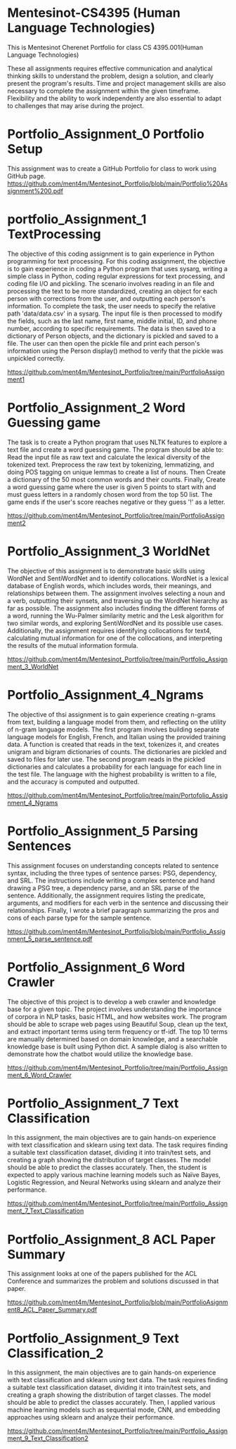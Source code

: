# Mentesinot-CS4395 (Human Language Technologies)

This is Mentesinot Cherenet Portfolio for class CS 4395.001(Human Language Technologies) 

These all assignments requires effective communication and analytical thinking skills to understand the problem, design a solution, and clearly present the program's results. Time and project management skills are also necessary to complete the assignment within the given timeframe. Flexibility and the ability to work independently are also essential to adapt to challenges that may arise during the project. 

# Portfolio_Assignment_0 Portfolio Setup

This assignment was to create a GitHub Portfolio for class to work using GitHub page.
https://github.com/ment4m/Mentesinot_Portfolio/blob/main/Portfolio%20Assignment%200.pdf

# portfolio_Assignment_1 TextProcessing

The objective of this coding assignment is to gain experience in Python programming for text processing. 
For this coding assignment, the objective is to gain experience in coding a Python program that uses sysarg, writing a simple class in Python, coding regular expressions for text processing, and coding file I/O and pickling. The scenario involves reading in an file and processing the text to be more standardized, creating an object for each person with corrections from the user, and outputting each person's information. To complete the task, the user needs to specify the relative path 'data/data.csv' in a sysarg. The input file is then processed to modify the fields, such as the last name, first name, middle initial, ID, and phone number, according to specific requirements. The data is then saved to a dictionary of Person objects, and the dictionary is pickled and saved to a file. The user can then open the pickle file and print each person's information using the Person display() method to verify that the pickle was unpickled correctly. 

https://github.com/ment4m/Mentesinot_Portfolio/tree/main/PortfolioAssignment1

# Portfolio_Assignment_2 Word Guessing game

The task is to create a Python program that uses NLTK features to explore a text file and create a word guessing game. The program should be able to:
Read the input file as raw text and calculate the lexical diversity of the tokenized text. Preprocess the raw text by tokenizing, lemmatizing, and doing POS tagging on unique lemmas to create a list of nouns. Then Create a dictionary of the 50 most common words and their counts. Finally, Create a word guessing game where the user is given 5 points to start with and must guess letters in a randomly chosen word from the top 50 list. The game ends if the user's score reaches negative or they guess '!' as a letter.

https://github.com/ment4m/Mentesinot_Portfolio/tree/main/PortfolioAssignment2

# Portfolio_Assignment_3 WorldNet

The objective of this assignment is to demonstrate basic skills using WordNet and SentiWordNet and to identify collocations. WordNet is a lexical database of English words, which includes words, their meanings, and relationships between them. The assignment involves selecting a noun and a verb, outputting their synsets, and traversing up the WordNet hierarchy as far as possible. The assignment also includes finding the different forms of a word, running the Wu-Palmer similarity metric and the Lesk algorithm for two similar words, and exploring SentiWordNet and its possible use cases. Additionally, the assignment requires identifying collocations for text4, calculating mutual information for one of the collocations, and interpreting the results of the mutual information formula.

https://github.com/ment4m/Mentesinot_Portfolio/tree/main/Portfolio_Assignment_3_WorldNet

# Portfolio_Assignment_4_Ngrams

The objective of thsi assignment is to gain experience creating n-grams from text, building a language model from them, and reflecting on the utility of n-gram language models. The first program involves building separate language models for English, French, and Italian using the provided training data. A function is created that reads in the text, tokenizes it, and creates unigram and bigram dictionaries of counts. The dictionaries are pickled and saved to files for later use. The second program reads in the pickled dictionaries and calculates a probability for each language for each line in the test file. The language with the highest probability is written to a file, and the accuracy is computed and outputted.

https://github.com/ment4m/Mentesinot_Portfolio/tree/main/Portofolio_Assignment_4_Ngrams

# Portfolio_Assignment_5 Parsing Sentences

This assignment focuses on understanding concepts related to sentence syntax, including the three types of sentence parses: PSG, dependency, and SRL. The instructions include writing a complex sentence and hand drawing a PSG tree, a dependency parse, and an SRL parse of the sentence. Additionally, the assignment requires listing the predicate, arguments, and modifiers for each verb in the sentence and discussing their relationships. Finally, I wrote a brief paragraph summarizing the pros and cons of each parse type for the sample sentence.

https://github.com/ment4m/Mentesinot_Portfolio/blob/main/Portfolio_Assignment_5_parse_sentence.pdf

# Portfolio_Assignment_6 Word Crawler

The objective of this project is to develop a web crawler and knowledge base for a given topic. The project involves understanding the importance of corpora in NLP tasks, basic HTML, and how websites work. The program should be able to scrape web pages using Beautiful Soup, clean up the text, and extract important terms using term frequency or tf-idf. The top 10 terms are manually determined based on domain knowledge, and a searchable knowledge base is built using Python dict. A sample dialog is also written to demonstrate how the chatbot would utilize the knowledge base.

https://github.com/ment4m/Mentesinot_Portfolio/tree/main/Portfolio_Assignment_6_Word_Crawler

# Portfolio_Assignment_7 Text Classification

In this assignment, the main objectives are to gain hands-on experience with text classification and sklearn using text data. The task requires finding a suitable text classification dataset, dividing it into train/test sets, and creating a graph showing the distribution of target classes. The model should be able to predict the classes accurately. Then, the student is expected to apply various machine learning models such as Naïve Bayes, Logistic Regression, and Neural Networks using sklearn and analyze their performance.

https://github.com/ment4m/Mentesinot_Portfolio/tree/main/Portfolio_Assignment_7_Text_Classification

# Portfolio_Assignment_8 ACL Paper Summary

This assignment looks at one of the papers published for the ACL Conference and summarizes the problem and solutions discussed in that paper.

https://github.com/ment4m/Mentesinot_Portfolio/blob/main/PortfolioAsignment8_ACL_Paper_Summary.pdf

# Portfolio_Assignment_9 Text Classification_2

In this assignment, the main objectives are to gain hands-on experience with text classification and sklearn using text data. The task requires finding a suitable text classification dataset, dividing it into train/test sets, and creating a graph showing the distribution of target classes. The model should be able to predict the classes accurately. Then, I applied various machine learning models such as sequential mode, CNN, and embedding approaches using sklearn and analyze their performance. 

https://github.com/ment4m/Mentesinot_Portfolio/tree/main/Portfolio_Assignment_9_Text_Classification2
